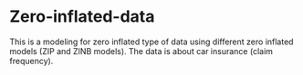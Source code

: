 # Zero-inflated-data
This is a modeling for zero inflated type of data using different zero inflated models (ZIP and ZINB models). The data is about car insurance (claim frequency).  
